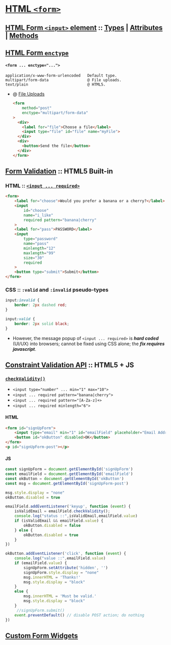 
# [HTML `<form>`](https://developer.mozilla.org/en-US/docs/Learn/HTML/Forms "MDN")

## [HTML Form `<input>` element](https://developer.mozilla.org/en-US/docs/Web/HTML/Element/input "MDN") :: [Types](https://developer.mozilla.org/en-US/docs/Web/HTML/Element/input#Form_%3Cinput%3E_types "MDN") | [Attributes](https://developer.mozilla.org/en-US/docs/Web/HTML/Element/input#Attributes "MDN") | [Methods](https://developer.mozilla.org/en-US/docs/Web/HTML/Element/input#Methods "MDN")

## [HTML Form `enctype`](https://developer.mozilla.org/en-US/docs/Web/API/HTMLFormElement/enctype "MDN")

#### `<form ... enctype="...">`

    application/x-www-form-urlencoded   Default type.
    multipart/form-data                 @ File uploads.
    text/plain                          @ HTML5.


- @ [File Uploads](https://developer.mozilla.org/en-US/docs/Learn/HTML/Forms/Sending_and_retrieving_form_data#A_special_case_sending_files "MDN") 

    ```html
    <form 
        method="post" 
        enctype="multipart/form-data"
    >
      <div>
        <label for="file">Choose a file</label>
        <input type="file" id="file" name="myFile">
      </div>
      <div>
        <button>Send the file</button>
      </div>
    </form>
    ```

## [Form Validation](https://developer.mozilla.org/en-US/docs/Learn/HTML/Forms/Form_validation#Using_built-in_form_validation "MDN") :: HTML5 Built-in
 
### HTML :: [`<input ... required>`](https://developer.mozilla.org/en-US/docs/Learn/HTML/Forms/Form_validation#The_required_attribute "MDN")

```html
<form>
    <label for="choose">Would you prefer a banana or a cherry?</label>
    <input 
        id="choose" 
        name="i_like" 
        required pattern="banana|cherry"
    >
    <label for="pass">PASSWORD</label>
    <input 
        type="password" 
        name="pass"
        minlength="12" 
        maxlength="99" 
        size="30" 
        required
    >
    <button type="submit">Submit</button>
</form>
```

### CSS :: `:valid` and `:invalid` pseudo-types

```css
input:invalid {
    border: 2px dashed red;
}

input:valid {
    border: 2px solid black;
}
```

- However, the message popup of `<input ... required>` is ___hard coded___  (UI/UX) into browsers; cannot be fixed using CSS alone; the ___fix requires javascript___.

## [Constraint Validation API](https://developer.mozilla.org/en-US/docs/Web/API/Constraint_validation "MDN") :: HTML5 + JS

### [`checkValidity()`](https://developer.mozilla.org/en-US/docs/Web/API/HTMLSelectElement/checkValidity "MDN")

- `<input type="number" ... min="1" max="10">`
- `<input ... required pattern="banana|cherry">`
- `<input ... required pattern="[A-Za-z]+>`
- `<input ... required minlength="6">`

#### HTML

```html
<form id="signUpForm">
    <input type="email" min="1" id="emailField" placeholder="Email Address">
    <button id="okButton" disabled>OK</button>
</form>
<p id="signUpForm-post"></p>
```

#### JS

```js
const signUpForm = document.getElementById('signUpForm')
const emailField = document.getElementById('emailField')
const okButton = document.getElementById('okButton')
const msg = document.getElementById('signUpForm-post')

msg.style.display = "none" 
okButton.disabled = true

emailField.addEventListener('keyup', function (event) {
    isValidEmail = emailField.checkValidity();
    console.log("status ::",isValidEmail,emailField.value)
    if (isValidEmail && emailField.value) {
        okButton.disabled = false
    } else {
        okButton.disabled = true
    }
})

okButton.addEventListener('click', function (event) {
    console.log("value ::",emailField.value)
    if (emailField.value) {
        signUpForm.setAttribute('hidden', '')
        signUpForm.style.display = "none" 
        msg.innerHTML = 'Thanks!'
        msg.style.display = "block" 
    }
    else {
        msg.innerHTML = 'Must be valid.'
        msg.style.display = "block" 
    }
     //signUpForm.submit()
    event.preventDefault() // disable POST action; do nothing
})
```

## [Custom Form Widgets](https://developer.mozilla.org/en-US/docs/Learn/HTML/Forms/How_to_build_custom_form_widgets "MDN")

### &nbsp;

<!-- 

# [Markdown](https://github.com/adam-p/markdown-here/wiki/Markdown-Cheatsheet "______")

([MD](___.html "@ browser"))   

-->

